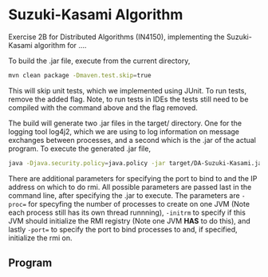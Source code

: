 # Suzuki-Kasami Algorithm

Exercise 2B for Distributed Algorithms (IN4150), implementing the Suzuki-Kasami algorithm for ....

To build the .jar file, execute from the current directory,

```bash
mvn clean package -Dmaven.test.skip=true 
```

This will skip unit tests, which we implemented using JUnit. To run tests, remove the added flag.
Note, to run tests in IDEs the tests still need to be compiled with the command above and the flag removed.

The build will generate two .jar files in the target/ directory. One for the logging tool log4j2, which we are using
to log information on message exchanges between processes, and a second which is the .jar of the actual program.
To execute the generated .jar file,

```bash
java -Djava.security.policy=java.policy -jar target/DA-Suzuki-Kasami.jar -initrmi -proc=1
```

There are additional parameters for specifying the port to bind to and the IP address on which to do rmi.
All possible parameters are passed last in the command line, after specifying the .jar to execute. The parameters 
are `-proc=` for specyfing the number of processes to create on one JVM (Note each process still has its own 
thread runnning), `-initrm` to specify if this JVM should initialize the RMI registry (Note one JVM **HAS** to 
do this), and lastly `-port=` to specify the port to bind processes to and, if specified, initialize the rmi on.


## Program

